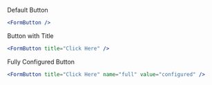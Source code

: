 Default Button
```jsx
<FormButton />
```

Button with Title
```jsx
<FormButton title="Click Here" />
```

Fully Configured Button
```jsx
<FormButton title="Click Here" name="full" value="configured" />
```
